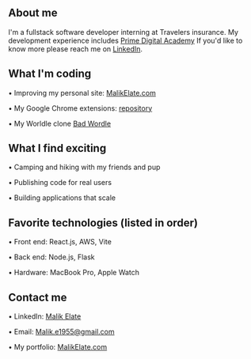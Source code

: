 ## About me 
I'm a fullstack software developer interning at Travelers insurance. My development experience includes <a href="https://primeacademy.io/">Prime Digital Academy</a> If you'd like to know more please reach me on <a href="https://www.linkedin.com/in/malik-elate-829226200/" target="_blank">LinkedIn</a>. 

## What I'm coding 
• Improving my personal site: <a href="https://malikelate.com" target="_blank" target="_blank">MalikElate.com</a>

• My Google Chrome extensions: <a href="https://linktr.ee/woodskull" target="_blank">repository</a>

• My Worldle clone <a href="https://www.badwordle.com" target="_blank">Bad Wordle</a> 

## What I find exciting 
• Camping and hiking with my friends and pup 

• Publishing code for real users 

• Building applications that scale 

## Favorite technologies (listed in order)
• Front end: React.js, AWS, Vite 

• Back end: Node.js, Flask 

• Hardware: MacBook Pro, Apple Watch

## Contact me
• LinkedIn: <a href="https://www.linkedin.com/in/malik-elate-829226200/" target="_blank">Malik Elate</a>

• Email: Malik.e1955@gmail.com

• My portfolio:  <a href="https://malikelate.com" target="_blank">MalikElate.com</a>
